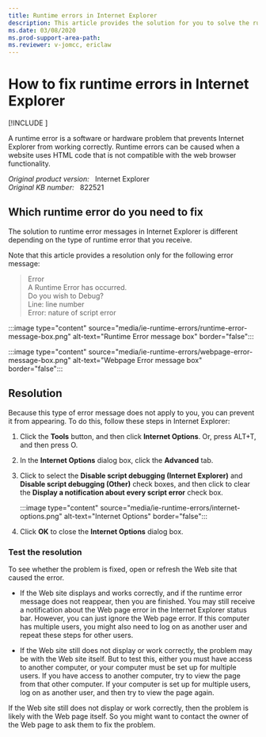```yaml
---
title: Runtime errors in Internet Explorer
description: This article provides the solution for you to solve the runtime errors that occur in Internet Explorer.
ms.date: 03/08/2020
ms.prod-support-area-path: 
ms.reviewer: v-jomcc, ericlaw
---
```

# How to fix runtime errors in Internet Explorer

[!INCLUDE [](../includes/browsers-important.md)]

A runtime error is a software or hardware problem that prevents Internet Explorer from working correctly. Runtime errors can be caused when a website uses HTML code that is not compatible with the web browser functionality.

_Original product version:_ &nbsp; Internet Explorer  
_Original KB number:_ &nbsp; 822521

## Which runtime error do you need to fix

The solution to runtime error messages in Internet Explorer is different depending on the type of runtime error that you receive.

Note that this article provides a resolution only for the following error message:

> Error  
> A Runtime Error has occurred.  
> Do you wish to Debug?  
> Line: line number  
> Error: nature of script error

:::image type="content" source="media/ie-runtime-errors/runtime-error-message-box.png" alt-text="Runtime Error message box" border="false":::

:::image type="content" source="media/ie-runtime-errors/webpage-error-message-box.png" alt-text="Webpage Error message box" border="false":::

## Resolution

Because this type of error message does not apply to you, you can prevent it from appearing. To do this, follow these steps in Internet Explorer:

1. Click the **Tools** button, and then click **Internet Options**. Or, press ALT+T, and then press O.

2. In the **Internet Options** dialog box, click the **Advanced** tab.

3. Click to select the **Disable script debugging (Internet Explorer)** and **Disable script debugging (Other)** check boxes, and then click to clear the **Display a notification about every script error** check box.

   :::image type="content" source="media/ie-runtime-errors/internet-options.png" alt-text="Internet Options" border="false":::

4. Click **OK** to close the **Internet Options** dialog box.

### Test the resolution

To see whether the problem is fixed, open or refresh the Web site that caused the error.

- If the Web site displays and works correctly, and if the runtime error message does not reappear, then you are finished. You may still receive a notification about the Web page error in the Internet Explorer status bar. However, you can just ignore the Web page error. If this computer has multiple users, you might also need to log on as another user and repeat these steps for other users.

- If the Web site still does not display or work correctly, the problem may be with the Web site itself. But to test this, either you must have access to another computer, or your computer must be set up for multiple users. If you have access to another computer, try to view the page from that other computer. If your computer is set up for multiple users, log on as another user, and then try to view the page again.

If the Web site still does not display or work correctly, then the problem is likely with the Web page itself. So you might want to contact the owner of the Web page to ask them to fix the problem.
